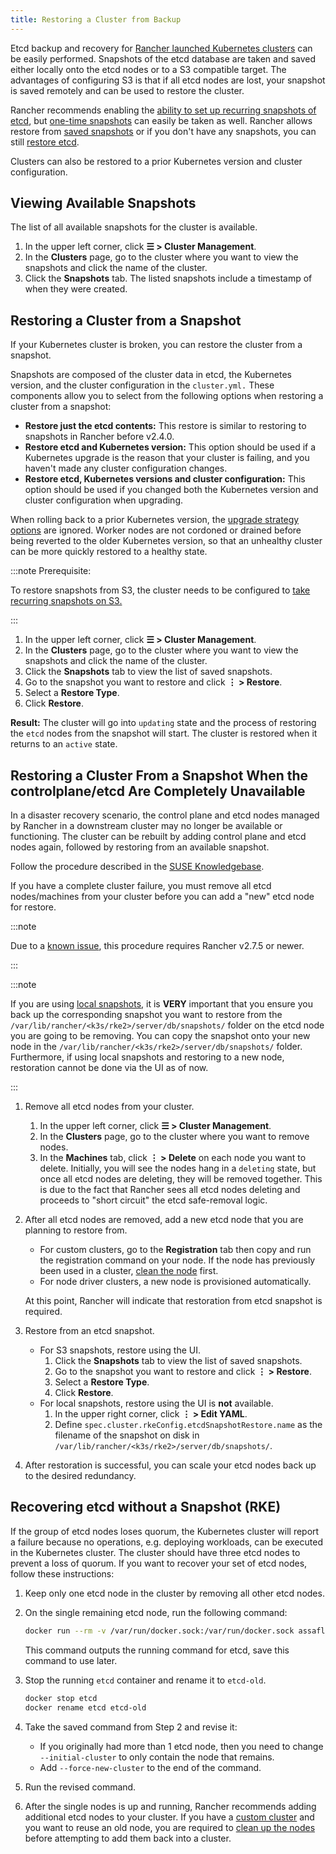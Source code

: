 ```yaml
---
title: Restoring a Cluster from Backup
---
```


<head>
  <link rel="canonical" href="https://ranchermanager.docs.rancher.com/how-to-guides/new-user-guides/backup-restore-and-disaster-recovery/restore-rancher-launched-kubernetes-clusters-from-backup"/>
</head>

Etcd backup and recovery for [Rancher launched Kubernetes clusters](../../../pages-for-subheaders/launch-kubernetes-with-rancher.md) can be easily performed. Snapshots of the etcd database are taken and saved either locally onto the etcd nodes or to a S3 compatible target. The advantages of configuring S3 is that if all etcd nodes are lost, your snapshot is saved remotely and can be used to restore the cluster.

Rancher recommends enabling the [ability to set up recurring snapshots of etcd](back-up-rancher-launched-kubernetes-clusters.md#configuring-recurring-snapshots), but [one-time snapshots](back-up-rancher-launched-kubernetes-clusters.md#one-time-snapshots) can easily be taken as well. Rancher allows restore from [saved snapshots](#restoring-a-cluster-from-a-snapshot) or if you don't have any snapshots, you can still [restore etcd](#recovering-etcd-without-a-snapshot-rke).

Clusters can also be restored to a prior Kubernetes version and cluster configuration.

## Viewing Available Snapshots

The list of all available snapshots for the cluster is available.

1. In the upper left corner, click **☰ > Cluster Management**.
1. In the **Clusters** page, go to the cluster where you want to view the snapshots and click the name of the cluster.
1. Click the **Snapshots** tab. The listed snapshots include a timestamp of when they were created.

## Restoring a Cluster from a Snapshot

If your Kubernetes cluster is broken, you can restore the cluster from a snapshot.

Snapshots are composed of the cluster data in etcd, the Kubernetes version, and the cluster configuration in the `cluster.yml.` These components allow you to select from the following options when restoring a cluster from a snapshot:

- **Restore just the etcd contents:** This restore is similar to restoring to snapshots in Rancher before v2.4.0.
- **Restore etcd and Kubernetes version:** This option should be used if a Kubernetes upgrade is the reason that your cluster is failing, and you haven't made any cluster configuration changes.
- **Restore etcd, Kubernetes versions and cluster configuration:** This option should be used if you changed both the Kubernetes version and cluster configuration when upgrading.

When rolling back to a prior Kubernetes version, the [upgrade strategy options](../../../getting-started/installation-and-upgrade/upgrade-and-roll-back-kubernetes.md#configuring-the-upgrade-strategy) are ignored. Worker nodes are not cordoned or drained before being reverted to the older Kubernetes version, so that an unhealthy cluster can be more quickly restored to a healthy state.

:::note Prerequisite:

To restore snapshots from S3, the cluster needs to be configured to [take recurring snapshots on S3.](back-up-rancher-launched-kubernetes-clusters.md#configuring-recurring-snapshots)

:::

1. In the upper left corner, click **☰ > Cluster Management**.
1. In the **Clusters** page, go to the cluster where you want to view the snapshots and click the name of the cluster.
1. Click the **Snapshots** tab to view the list of saved snapshots.
1. Go to the snapshot you want to restore and click **⋮ > Restore**.
1. Select a **Restore Type**.
1. Click **Restore**.

**Result:** The cluster will go into `updating` state and the process of restoring the `etcd` nodes from the snapshot will start. The cluster is restored when it returns to an `active` state.

## Restoring a Cluster From a Snapshot When the controlplane/etcd Are Completely Unavailable

In a disaster recovery scenario, the control plane and etcd nodes managed by Rancher in a downstream cluster may no longer be available or functioning. The cluster can be rebuilt by adding control plane and etcd nodes again, followed by restoring from an available snapshot.

<Tabs groupId="k8s-distro">
<TabItem value="RKE">

Follow the procedure described in the [SUSE Knowledgebase](https://www.suse.com/support/kb/doc/?id=000020695).

</TabItem>
<TabItem value="RKE2/K3s">

If you have a complete cluster failure, you must remove all etcd nodes/machines from your cluster before you can add a "new" etcd node for restore.

:::note

Due to a [known issue](https://github.com/rancher/rancher/issues/41080), this procedure requires Rancher v2.7.5 or newer.

:::

:::note

If you are using [local snapshots](./back-up-rancher-launched-kubernetes-clusters.md#local-backup-target), it is **VERY** important that you ensure you back up the corresponding snapshot you want to restore from the `/var/lib/rancher/<k3s/rke2>/server/db/snapshots/` folder on the etcd node you are going to be removing. You can copy the snapshot onto your new node in the `/var/lib/rancher/<k3s/rke2>/server/db/snapshots/` folder. Furthermore, if using local snapshots and restoring to a new node, restoration cannot be done via the UI as of now.

:::

1. Remove all etcd nodes from your cluster.

    1. In the upper left corner, click **☰ > Cluster Management**.
    1. In the **Clusters** page, go to the cluster where you want to remove nodes.
    1. In the **Machines** tab, click **⋮ > Delete** on each node you want to delete. Initially, you will see the nodes hang in a `deleting` state, but once all etcd nodes are deleting, they will be removed together. This is due to the fact that Rancher sees all etcd nodes deleting and proceeds to "short circuit" the etcd safe-removal logic.

1. After all etcd nodes are removed, add a new etcd node that you are planning to restore from.

    - For custom clusters, go to the **Registration** tab then copy and run the registration command on your node. If the node has previously been used in a cluster, [clean the node](../manage-clusters/clean-cluster-nodes.md#cleaning-up-nodes) first.
    - For node driver clusters, a new node is provisioned automatically.

    At this point, Rancher will indicate that restoration from etcd snapshot is required.

1. Restore from an etcd snapshot.

    - For S3 snapshots, restore using the UI.
      1. Click the **Snapshots** tab to view the list of saved snapshots.
      1. Go to the snapshot you want to restore and click **⋮ > Restore**.
      1. Select a **Restore Type**.
      1. Click **Restore**.
    - For local snapshots, restore using the UI is **not** available.
      1. In the upper right corner, click **⋮ > Edit YAML**.
      1. Define `spec.cluster.rkeConfig.etcdSnapshotRestore.name` as the filename of the snapshot on disk in `/var/lib/rancher/<k3s/rke2>/server/db/snapshots/`.

1. After restoration is successful, you can scale your etcd nodes back up to the desired redundancy.

</TabItem>
</Tabs>

## Recovering etcd without a Snapshot (RKE)

If the group of etcd nodes loses quorum, the Kubernetes cluster will report a failure because no operations, e.g. deploying workloads, can be executed in the Kubernetes cluster. The cluster should have three etcd nodes to prevent a loss of quorum. If you want to recover your set of etcd nodes, follow these instructions:

1. Keep only one etcd node in the cluster by removing all other etcd nodes.

2. On the single remaining etcd node, run the following command:

    ```bash
    docker run --rm -v /var/run/docker.sock:/var/run/docker.sock assaflavie/runlike etcd
    ```

    This command outputs the running command for etcd, save this command to use later.

3. Stop the running `etcd` container and rename it to `etcd-old`.

    ```bash
    docker stop etcd
    docker rename etcd etcd-old
    ```

4. Take the saved command from Step 2 and revise it:

    - If you originally had more than 1 etcd node, then you need to change `--initial-cluster` to only contain the node that remains.
    - Add `--force-new-cluster` to the end of the command.

5. Run the revised command.

6. After the single nodes is up and running, Rancher recommends adding additional etcd nodes to your cluster. If you have a [custom cluster](../../../pages-for-subheaders/use-existing-nodes.md) and you want to reuse an old node, you are required to [clean up the nodes](../manage-clusters/clean-cluster-nodes.md) before attempting to add them back into a cluster.
